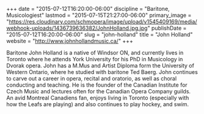 +++
date = "2015-07-12T16:20:00-06:00"
discipline = "Baritone, Musicologiest"
lastmod = "2015-07-15T21:27:00-06:00"
primary_image = "https://res.cloudinary.com/schmopera/image/upload/v1545409169/media/webhook-uploads/1436739636382/JohnHolland.jpg.jpg"
publishDate = "2015-07-12T16:20:00-06:00"
slug = "john-holland"
title = "John Holland"
website = "http://www.johnhollandmusic.ca/"
+++

Baritone John Holland is a native of Windsor ON, and currently lives in Toronto where he attends York University for his PhD in Musicology in Dvorak opera. John has a M.Mus and Artist Diploma form the University of Western Ontario, where he studied with baritone Ted Baerg. John continues to carve out a career in opera, recital and oratorio, as well as choral conducting and teaching. He is the founder of the Canadian Institute for Czech Music and lectures often for the Canadian Opera Company guilds. An avid Montreal Canadiens fan, enjoys living in Toronto (especially with how the Leafs are playing) and also continues to play hockey, and swim. 
